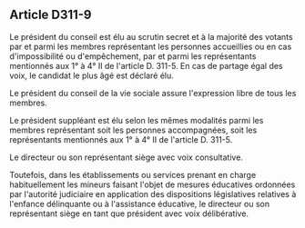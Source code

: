 ## Article D311-9

Le président du conseil est élu au scrutin secret et à la majorité des votants par et parmi les membres
représentant les personnes accueillies ou en cas d'impossibilité ou d'empêchement, par et parmi les
représentants mentionnés aux 1° à 4° II de l'article D. 311-5. En cas de partage égal des voix, le candidat le
plus âgé est déclaré élu.

Le président du conseil de la vie sociale assure l'expression libre de tous les membres.

Le président suppléant est élu selon les mêmes modalités parmi les membres représentant soit les personnes
accompagnées, soit les représentants mentionnés aux 1° à 4° II de l'article D. 311-5.

Le directeur ou son représentant siège avec voix consultative.

Toutefois, dans les établissements ou services prenant en charge habituellement les mineurs faisant l'objet de
mesures éducatives ordonnées par l'autorité judiciaire en application des dispositions législatives relatives à
l'enfance délinquante ou à l'assistance éducative, le directeur ou son représentant siège en tant que président
avec voix délibérative.


